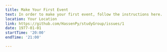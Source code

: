 ```yaml
---
title: Make Your First Event
text: In order to make your first event, follow the instructions here.
location: Your Location
link: https://github.com/HassenPy/studyGroup/issues/1
date: 1977-01-01
startTime: '20:00'
endTime: '21:00'

---
```

